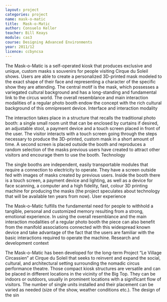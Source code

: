 ```yaml
---
layout: project
categories: project
name: mask-o-matic
title:  Mask-o-Matic
author: Consuelo Keller
teacher: Bill Keays
module: cas3
course: Designing Advanced Environments
year: 2011/12
licence: ccbyncsa
---
```

The Mask-o-Matic is a self-operated kiosk that produces exclusive and unique, custom masks s souvenirs for people visiting Cirque du Soleil shows. Users are able to create a personalized 3D-printed mask modeled to the exact shape of their face and representing a character of the specific show they are attending.
The central motif is the mask, which possesses a variegated cultural background and has a long-standing and fundamental link to the circus world. The overall resemblance and main interaction modalities of a regular photo booth endow the concept with the rich cultural background of this omnipresent device.
Interface and interaction modality

The interaction takes place in a structure that recalls the traditional photo booth: a single small room unit that can be enclosed by curtains if desired, an adjustable stool, a payment device and a touch screen placed in front of the user. The visitor interacts with a touch screen going through the steps necessary to produce the 3D-printed, custom mask in a short amount of time. A second screen is placed outside the booth and reproduces a random selection of the masks previous users have created to attract other visitors and encourage them to use the booth.
Technology

The single booths are independent, easily transportable modules that require a connection to electricity to operate. They have a screen outside fed with images of masks created by previous users. Inside the booth there is a touch screen, a payment device and lighting, as well as a device for face scanning, a computer and a high fidelity, fast, colour 3D printing machine for producing the masks (the project speculates about technology that will be available ten years from now).
User experience

The Mask-o-Matic fulfills the fundamental need for people to withhold a tangible, personal and customized memory resulting from a strong, emotional experience.
In using the overall resemblance and the main interaction modalities of a regular photo booth the piece can also benefit from the manifold associations connected with this widespread known device and take advantage of the fact that the users are familiar with the basic interactions required to operate the machine.
Research and development context

The Mask-o-Matic has been developed for the long-term Project “Le Village Circassien” at Cirque du Soleil that seeks to reinvent and expand the social, cultural, and architectural setting surrounding the nomadic circus performance theatre. Those compact kiosk structures are versatile and can be placed in different locations in the vicinity of the Big Top. They can be indoors or outdoors, usually in prominent locations with a significant flow of visitors. The number of single units installed and their placement can be varied as needed (size of the show, weather conditions etc.). The design of the sin